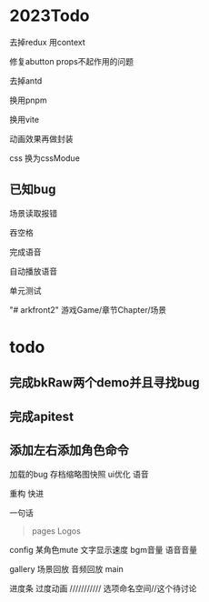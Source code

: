 # 2023Todo

去掉redux 用context

修复abutton props不起作用的问题

去掉antd

换用pnpm

换用vite

动画效果再做封装

css 换为cssModue

## 已知bug


场景读取报错

吞空格

完成语音

自动播放语音

单元测试


"# arkfront2" 
游戏Game/章节Chapter/场景

# todo

## 完成bkRaw两个demo并且寻找bug
## 完成apitest
## 添加左右添加角色命令


加载的bug
存档缩略图快照
ui优化
语音

重构
快进

一句话

> pages
Logos

config
    某角色mute
    文字显示速度
    bgm音量
    语音音量

gallery
    场景回放
    音频回放
main

进度条
过度动画
///////////
选项命名空间//这个待讨论

